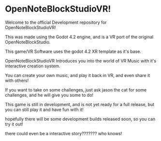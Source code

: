 # OpenNoteBlockStudioVR! 

Welcome to the official Development repository for OpenNoteBlockStudioVR!

This was made using the Godot 4.2 engine, and is a VR port of the original OpenNoteBlockStudio.

This game/VR Software uses the godot 4.2 XR template as it's base.

OpenNoteBlockStudioVR Introduces you into the world of VR Music with it's interactive creation system. 

You can create your own music, and play it back in VR, and even share it with others!

If you want to take on some challenges, just ask jason the cat for some challenges, and he will give you some to do!

This game is still in development, and is not yet ready for a full release, but you can still play it and have fun with it!

hopefully there will be some development builds released soon, so you can try it out!

there could even be a interactive story??????? who knows!
